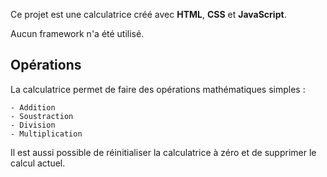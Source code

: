 <!-- # Calculatrice -->
Ce projet est une calculatrice créé avec **HTML**, **CSS** et **JavaScript**.

Aucun framework n'a été utilisé.

## Opérations

La calculatrice permet de faire des opérations mathématiques simples :

    - Addition
    - Soustraction
    - Division
    - Multiplication

Il est aussi possible de réinitialiser la calculatrice à zéro et de supprimer le calcul actuel.
